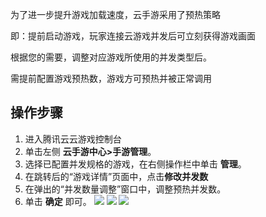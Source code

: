 为了进一步提升游戏加载速度，云手游采用了预热策略

即：提前启动游戏，玩家连接云游戏并发后可立刻获得游戏画面

根据您的需要，调整对应游戏所使用的并发类型后。

需提前配置游戏预热数，游戏方可预热并被正常调用

## 操作步骤

1. 进入腾讯云云游戏控制台
2. 单击左侧 **云手游中心>手游管理**。
3. 选择已配置并发规格的游戏，在右侧操作栏中单击 **管理**。
4. 在跳转后的“游戏详情”页面中，点击**修改并发数**
5. 在弹出的“并发数量调整”窗口中，调整预热并发数。
6. 单击 **确定** 即可。
![](https://qcloudimg.tencent-cloud.cn/raw/59dc6e556c1452c893411c74a4325545.png)
![](https://qcloudimg.tencent-cloud.cn/raw/abc54e73bc689d9d7f9f8c3651cef4fc.png)
![](https://qcloudimg.tencent-cloud.cn/raw/98140b470da5b87589f50efae1b7c879.png)